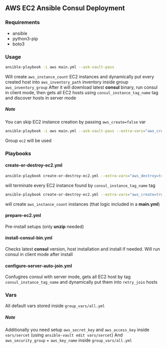 ## AWS EC2 Ansible Consul Deployment
### Requirements
- ansible
- python3-pip
- boto3

### Usage
```bash
ansible-playbook -i aws main.yml --ask-vault-pass
```
Will create `aws_instance_count` EC2 instances and dynamically put every created host into `aws_inventory_path` inventory inside group `aws_inventory_group`
After it will download latest **consul** binary, run consul in client mode, then gets all EC2 hosts using `consul_instance_tag_name` tag and discover hosts in server mode

##### Note
You can skip EC2 instance creation by passing `aws_create=false` var
```bash
ansible-playbook -i aws main.yml --ask-vault-pass --extra-vars="aws_create=false"
```
Group `ec2` will be used

### Playbooks
#### create-or-destroy-ec2.yml
```bash
ansible-playbook create-or-destroy-ec2.yml --extra-vars="aws_destroy=true"
```
will terminate every  EC2 instance found by `consul_instance_tag_name` tag
```bash
ansible-playbook create-or-destroy-ec2.yml --extra-vars="aws_create=true"
```
will create `aws_instance_count` instances (that logic included in a **main.yml**)

#### prepare-ec2.yml
Pre-install setups (only **unzip** needed)

#### install-consul-bin.yml
Checks latest **consul** version, host installation and install if needed.
Will run consul in client mode after install

#### configure-server-auto-join.yml
Confugires consul with server mode, gets all EC2 host by tag `consul_instance_tag_name` and dynamically put them into `retry_join` hosts

### Vars
All default vars stored inside `group_vars/all.yml`
##### Note
Additionally you need setup `aws_secret_key` and `aws_access_key` inside `vars/sercet` (using `ansible-vault edit vars/sercet`)
And `aws_security_group` + `aws_key_name` inside `group_vars/all.yml`
